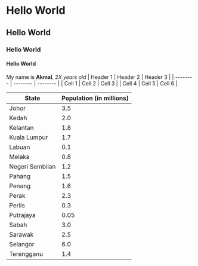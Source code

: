 # Hello World
## Hello World
### Hello World
#### Hello World

My name is **Akmal**, *2X years old*
| Header 1 | Header 2 | Header 3 |
| -------- | -------- | -------- |
| Cell 1   | Cell 2   | Cell 3   |
| Cell 4   | Cell 5   | Cell 6   |

| State             | Population (in millions) |
| ----------------- | ------------------------ |
| Johor             | 3.5                      |
| Kedah             | 2.0                      |
| Kelantan          | 1.8                      |
| Kuala Lumpur      | 1.7                      |
| Labuan            | 0.1                      |
| Melaka            | 0.8                      |
| Negeri Sembilan   | 1.2                      |
| Pahang            | 1.5                      |
| Penang            | 1.6                      |
| Perak             | 2.3                      |
| Perlis            | 0.3                      |
| Putrajaya         | 0.05                     |
| Sabah             | 3.0                      |
| Sarawak           | 2.5                      |
| Selangor          | 6.0                      |
| Terengganu        | 1.4                      |
